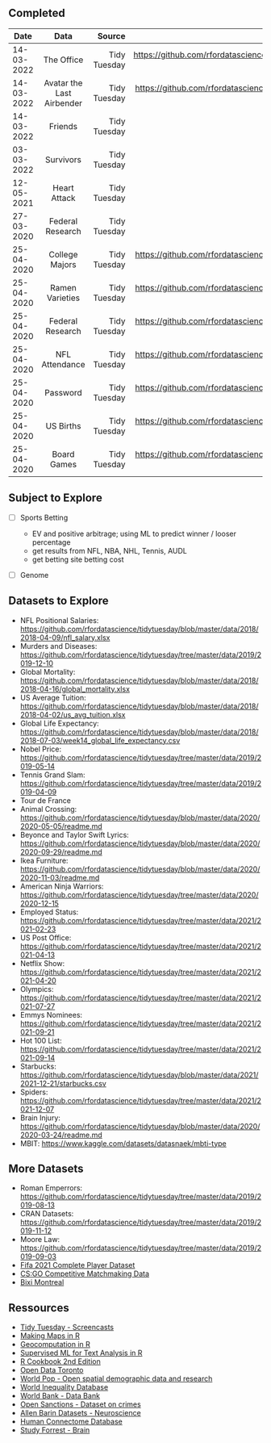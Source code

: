 
## Completed

| Date        | Data                      | Source                    | Link                                                                             |
| ----------- | :----------------------:  | ------------------------: | ---------------------------:                                                     |
| 14-03-2022  | The Office                | Tidy Tuesday              | https://github.com/rfordatascience/tidytuesday/blob/master/data/2020/2020-03-17/ |
| 14-03-2022  | Avatar the Last Airbender | Tidy Tuesday              | https://github.com/rfordatascience/tidytuesday/tree/master/data/2020/2020-08-11  |
| 14-03-2022  | Friends                   | Tidy Tuesday              |                                                                                  |
| 03-03-2022  | Survivors                 | Tidy Tuesday              |                                                                                  |
| 12-05-2021  | Heart Attack              | Tidy Tuesday              |                                                                                  |
| 27-03-2020  | Federal Research          | Tidy Tuesday              |                                                                                  |
| 25-04-2020  | College Majors            | Tidy Tuesday              | https://github.com/rfordatascience/tidytuesday/tree/master/data/2018/2018-10-16  |
| 25-04-2020  | Ramen Varieties           | Tidy Tuesday              | https://github.com/rfordatascience/tidytuesday/tree/master/data/2018/2018-10-02  |
| 25-04-2020  | Federal Research          | Tidy Tuesday              | https://github.com/rfordatascience/tidytuesday/tree/master/data/2019/2019-02-12  |
| 25-04-2020  | NFL Attendance            | Tidy Tuesday              | https://github.com/rfordatascience/tidytuesday/tree/master/data/2020/2020-02-04  |
| 25-04-2020  | Password                  | Tidy Tuesday              | https://github.com/rfordatascience/tidytuesday/tree/master/data/2020/2020-01-14  |
| 25-04-2020  | US Births                 | Tidy Tuesday              | https://github.com/rfordatascience/tidytuesday/tree/master/data/2020/2020-01-14  |
| 25-04-2020  | Board Games               | Tidy Tuesday              | https://github.com/rfordatascience/tidytuesday/tree/master/data/2019/2019-03-12  |

## Subject to Explore

- [ ] Sports Betting 
  - EV and positive arbitrage; using ML to predict winner / looser percentage
  - get results from NFL, NBA, NHL, Tennis, AUDL
  - get betting site betting cost
- [ ] Genome 


## Datasets to Explore

- NFL Positional Salaries: https://github.com/rfordatascience/tidytuesday/blob/master/data/2018/2018-04-09/nfl_salary.xlsx
- Murders and Diseases: https://github.com/rfordatascience/tidytuesday/tree/master/data/2019/2019-12-10
- Global Mortality: https://github.com/rfordatascience/tidytuesday/blob/master/data/2018/2018-04-16/global_mortality.xlsx
- US Average Tuition: https://github.com/rfordatascience/tidytuesday/blob/master/data/2018/2018-04-02/us_avg_tuition.xlsx
- Global Life Expectancy: https://github.com/rfordatascience/tidytuesday/blob/master/data/2018/2018-07-03/week14_global_life_expectancy.csv
- Nobel Price: https://github.com/rfordatascience/tidytuesday/tree/master/data/2019/2019-05-14
- Tennis Grand Slam: https://github.com/rfordatascience/tidytuesday/tree/master/data/2019/2019-04-09
- Tour de France
- Animal Crossing: https://github.com/rfordatascience/tidytuesday/blob/master/data/2020/2020-05-05/readme.md
- Beyonce and Taylor Swift Lyrics: https://github.com/rfordatascience/tidytuesday/blob/master/data/2020/2020-09-29/readme.md
- Ikea Furniture: https://github.com/rfordatascience/tidytuesday/blob/master/data/2020/2020-11-03/readme.md
- American Ninja Warriors: https://github.com/rfordatascience/tidytuesday/tree/master/data/2020/2020-12-15
- Employed Status: https://github.com/rfordatascience/tidytuesday/tree/master/data/2021/2021-02-23
- US Post Office: https://github.com/rfordatascience/tidytuesday/tree/master/data/2021/2021-04-13
- Netflix Show: https://github.com/rfordatascience/tidytuesday/tree/master/data/2021/2021-04-20
- Olympics: https://github.com/rfordatascience/tidytuesday/tree/master/data/2021/2021-07-27
- Emmys Nominees: https://github.com/rfordatascience/tidytuesday/tree/master/data/2021/2021-09-21
- Hot 100 List: https://github.com/rfordatascience/tidytuesday/tree/master/data/2021/2021-09-14
- Starbucks: https://github.com/rfordatascience/tidytuesday/blob/master/data/2021/2021-12-21/starbucks.csv
- Spiders: https://github.com/rfordatascience/tidytuesday/tree/master/data/2021/2021-12-07
- Brain Injury: https://github.com/rfordatascience/tidytuesday/blob/master/data/2020/2020-03-24/readme.md
- MBIT: https://www.kaggle.com/datasets/datasnaek/mbti-type


## More Datasets

- Roman Emperrors: https://github.com/rfordatascience/tidytuesday/tree/master/data/2019/2019-08-13
- CRAN Datasets: https://github.com/rfordatascience/tidytuesday/tree/master/data/2019/2019-11-12
- Moore Law: https://github.com/rfordatascience/tidytuesday/tree/master/data/2019/2019-09-03
- [Fifa 2021 Complete Player Dataset](https://www.kaggle.com/datasets/aayushmishra1512/fifa-2021-complete-player-data)
- [CS:GO Competitive Matchmaking Data](https://www.kaggle.com/datasets/skihikingkevin/csgo-matchmaking-damage?select=esea_meta_demos.part1.csv)
- [Bixi Montreal](https://bixi.com/en/open-data)


## Ressources

- [Tidy Tuesday - Screencasts](https://github.com/dgrtwo/data-screencasts)
- [Making Maps in R](https://github.com/rfordatascience/tidytuesday/tree/master/data/2021/2021-11-02)
- [Geocomputation in R](https://geocompr.robinlovelace.net/adv-map.html)
- [Supervised ML for Text Analysis in R](https://smltar.com/)
- [R Cookbook 2nd Edition](https://rc2e.com/)
- [Open Data Toronto](https://open.toronto.ca/#84045f23-7465-0892-8889-7b6f91049b29)
- [World Pop - Open spatial demographic data and research](https://hub.worldpop.org/)
- [World Inequality Database](https://wid.world/)
- [World Bank - Data Bank](https://databank.worldbank.org/home.aspx)
- [Open Sanctions - Dataset on crimes](https://www.opensanctions.org/)
- [Allen Barin Datasets - Neuroscience](https://portal.brain-map.org/)
- [Human Connectome Database](https://db.humanconnectome.org/app/template/Login.vm)
- [Study Forrest - Brain](https://www.studyforrest.org/)


